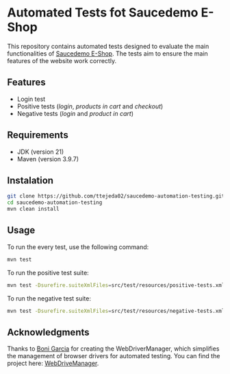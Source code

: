 # Automated Tests fot Saucedemo E-Shop
This repository contains automated tests designed to evaluate the main functionalities of [Saucedemo E-Shop](https://www.saucedemo.com/). The tests aim to ensure the main features of the website work correctly.

## Features
- Login test
- Positive tests (*login*, *products in cart* and *checkout*)
- Negative tests (*login* and *product in cart*)

## Requirements
- JDK (version 21)
- Maven (version 3.9.7)

## Instalation
```bash
git clone https://github.com/ttejeda02/saucedemo-automation-testing.git
cd saucedemo-automation-testing
mvn clean install
```
## Usage
To run the every test, use the following command:
```bash
mvn test
```
To run the positive test suite:
```bash
mvn test -Dsurefire.suiteXmlFiles=src/test/resources/positive-tests.xml
```
To run the negative test suite:
```bash
mvn test -Dsurefire.suiteXmlFiles=src/test/resources/negative-tests.xml
```

## Acknowledgments
Thanks to [Boni Garcia](https://bonigarcia.dev/) for creating the WebDriverManager, which simplifies the management of browser drivers for automated testing. You can find the project here: [WebDriveManager](https://github.com/bonigarcia/webdrivermanager).
